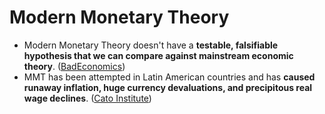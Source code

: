 # Modern Monetary Theory

* Modern Monetary Theory doesn't have a **testable, falsifiable hypothesis that we can compare against mainstream economic theory**. \([BadEconomics](https://old.reddit.com/r/badeconomics/comments/9kulc8/the_fiat_discussion_sticky_come_shoot_the_shit/e72l0o7/?context=3)\)
* MMT has been attempted in Latin American countries and has **caused runaway inflation,   huge currency devaluations, and precipitous real wage declines**. \([Cato Institute](https://www.cato.org/sites/cato.org/files/2019-09/cj-v39n3-3.pdf)\)



